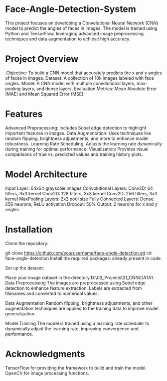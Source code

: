 # Face-Angle-Detection-System
This project focuses on developing a Convolutional Neural Network (CNN) model to predict the angles of faces in images. The model is trained using Python and TensorFlow, leveraging advanced image preprocessing techniques and data augmentation to achieve high accuracy.

# Project Overview
.Objective: To build a CNN model that accurately predicts the x and y angles of faces in images.
Dataset: A collection of 10k images labeled with face angles.
Model: A CNN model with multiple convolutional layers, max-pooling layers, and dense layers.
Evaluation Metrics: Mean Absolute Error (MAE) and Mean Squared Error (MSE).
# Features
Advanced Preprocessing: Includes Sobel edge detection to highlight important features in images.
Data Augmentation: Uses techniques like random flipping, brightness adjustments, and more to enhance model robustness.
Learning Rate Scheduling: Adjusts the learning rate dynamically during training for optimal performance.
Visualization: Provides visual comparisons of true vs. predicted values and training history plots.
# Model Architecture
Input Layer: 64x64 grayscale images
Convolutional Layers:
Conv2D: 64 filters, 3x3 kernel
Conv2D: 128 filters, 3x3 kernel
Conv2D: 256 filters, 3x3 kernel
MaxPooling Layers: 2x2 pool size
Fully Connected Layers:
Dense: 256 neurons, ReLU activation
Dropout: 50%
Output: 2 neurons for x and y angles
# Installation
Clone the repository:

git clone https://github.com/yourusername/face-angle-detection.git
cd face-angle-detection
Install the required packages: already present in code

Set up the dataset:

Place your image dataset in the directory D:\\03_Projects\\01_CNN\\DATA1.
Data Preprocessing
The images are preprocessed using Sobel edge detection to enhance feature extraction. Labels are extracted from filenames and converted to numerical values.

Data Augmentation
Random flipping, brightness adjustments, and other augmentation techniques are applied to the training data to improve model generalization.

Model Training
The model is trained using a learning rate scheduler to dynamically adjust the learning rate, improving convergence and performance.

# Acknowledgments
TensorFlow for providing the framework to build and train the model.
OpenCV for image processing functions.
